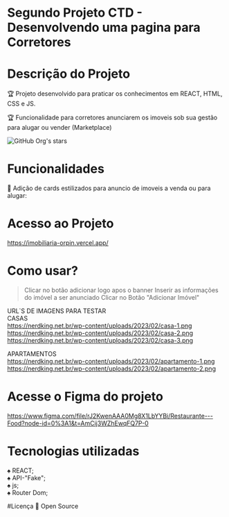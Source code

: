 # Segundo Projeto CTD - Desenvolvendo uma pagina para Corretores

# Descrição do Projeto
:trophy: Projeto desenvolvido para praticar os conhecimentos em REACT, HTML, CSS e JS.

:trophy: Funcionalidade para corretores anunciarem os imoveis sob sua gestão para alugar ou vender (Marketplace)

![GitHub Org's stars](https://img.shields.io/github/stars/camilafernanda?style=social)

# Funcionalidades
:rocket: Adição de cards estilizados para anuncio de imoveis a venda ou para alugar:

# Acesso ao Projeto
https://imobiliaria-orpin.vercel.app/

# Como usar?
>Clicar no botão adicionar logo apos o banner
>Inserir as informações do imóvel a ser anunciado
>Clicar no Botão "Adicionar Imóvel"

URL`S DE IMAGENS PARA TESTAR<br>
CASAS<br>
https://nerdking.net.br/wp-content/uploads/2023/02/casa-1.png<br>
https://nerdking.net.br/wp-content/uploads/2023/02/casa-2.png	<br>
https://nerdking.net.br/wp-content/uploads/2023/02/casa-3.png<br>

APARTAMENTOS<br>
https://nerdking.net.br/wp-content/uploads/2023/02/apartamento-1.png<br>
https://nerdking.net.br/wp-content/uploads/2023/02/apartamento-2.png<br>

# Acesse o Figma do projeto
https://www.figma.com/file/rJ2KwenAAA0Mg8X1LbYYBi/Restaurante---Food?node-id=0%3A1&t=AmCij3WZhEwqFQ7P-0

# Tecnologias utilizadas

:spades: REACT;<br>
:spades: API-"Fake";<br>
:spades: js;<br>
:spades: Router Dom;<br>

#Licença
:file_folder: Open Source
